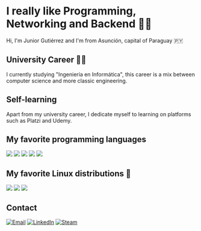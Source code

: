 # I really like Programming, Networking and Backend 👨‍💻

Hi, I'm Junior Gutiérrez and I'm from Asunción, capital of Paraguay 🇵🇾

## University Career 👨‍🎓
I currently studying "Ingeniería en Informática", this career is a mix between computer science and more classic engineering.

## Self-learning
Apart from my university career, I dedicate myself to learning on platforms such as Platzi and Udemy.

## My favorite programming languages



<img src="https://shields.io/badge/C/C++-659bd3?&logo=c" /> <img src="https://img.shields.io/badge/Java%20-ec2025?&logo=java" /> <img src="https://img.shields.io/badge/Python%20-ffd23e?&logo=python" /> <img src="https://img.shields.io/badge/JavaScript%20-d6c533?&logo=javascript" /> <img src="https://img.shields.io/badge/TypeScript%20-28588a?&logo=typescript" />

## My favorite Linux distributions 🐧

<img src="https://img.shields.io/badge/Debian%20-d70751?&logo=debian" /> <img src="https://img.shields.io/badge/Lubuntu%20-0068c8?&logo=lubuntu" /> <img src="https://img.shields.io/badge/Arch%20-15709e?&logo=archlinux" />

## Contact

<a href="mailto:jlgutierrez2000@fpuna.edu.py?subject=Contact%20via%20Git%20Hub" target="_blank"><img src="https://img.shields.io/badge/Email-ffa500.svg?&logo=gmail" alt="Email"></a>
<a href="https://www.linkedin.com/in/jose-luis-junior-gutierrez-aguero/" target="_blank"><img src="https://img.shields.io/badge/LinkedIn-%230077B5.svg?&style=flat-square&logo=linkedin&logoColor=white" alt="LinkedIn"></a>
<a href="https://steamcommunity.com/id/jg2kpy" target="_blank"><img src="https://img.shields.io/badge/Steam-242526.svg?&style=flat-square&logo=steam&logoColor=white" alt="Steam"></a>
